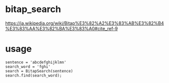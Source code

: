 # bitap_search

https://ja.wikipedia.org/wiki/Bitap%E3%82%A2%E3%83%AB%E3%82%B4%E3%83%AA%E3%82%BA%E3%83%A0#cite_ref-9

# usage

```
sentence = 'abcdefghijklmn'
search_word = 'fghi'
search = BitapSearch(sentence)
search.find(search_word);
```
